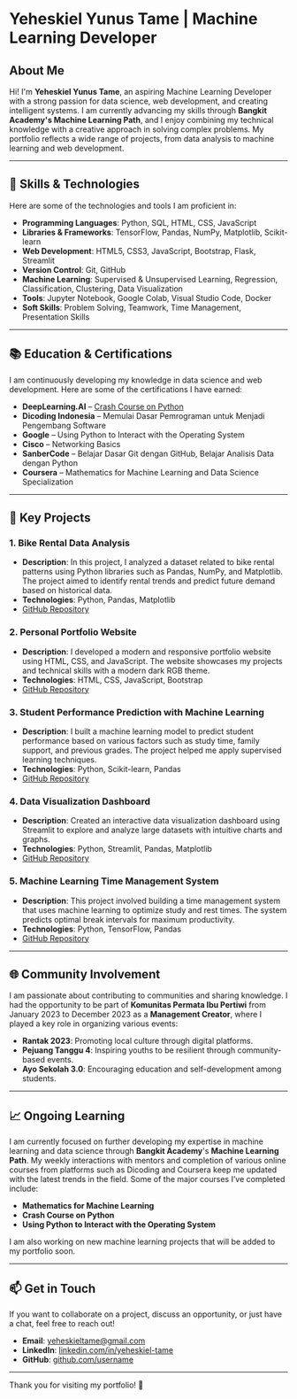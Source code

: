# Yeheskiel Yunus Tame | Machine Learning Developer

## About Me
Hi! I'm **Yeheskiel Yunus Tame**, an aspiring Machine Learning Developer with a strong passion for data science, web development, and creating intelligent systems. I am currently advancing my skills through **Bangkit Academy's Machine Learning Path**, and I enjoy combining my technical knowledge with a creative approach in solving complex problems. My portfolio reflects a wide range of projects, from data analysis to machine learning and web development.

---

## 🚀 Skills & Technologies

Here are some of the technologies and tools I am proficient in:

- **Programming Languages**: Python, SQL, HTML, CSS, JavaScript
- **Libraries & Frameworks**: TensorFlow, Pandas, NumPy, Matplotlib, Scikit-learn
- **Web Development**: HTML5, CSS3, JavaScript, Bootstrap, Flask, Streamlit
- **Version Control**: Git, GitHub
- **Machine Learning**: Supervised & Unsupervised Learning, Regression, Classification, Clustering, Data Visualization
- **Tools**: Jupyter Notebook, Google Colab, Visual Studio Code, Docker
- **Soft Skills**: Problem Solving, Teamwork, Time Management, Presentation Skills

---

## 📚 Education & Certifications

I am continuously developing my knowledge in data science and web development. Here are some of the certifications I have earned:

- **DeepLearning.AI** – [Crash Course on Python](https://www.coursera.org/account/accomplishments/verify/ABCDE)
- **Dicoding Indonesia** – Memulai Dasar Pemrograman untuk Menjadi Pengembang Software
- **Google** – Using Python to Interact with the Operating System
- **Cisco** – Networking Basics
- **SanberCode** – Belajar Dasar Git dengan GitHub, Belajar Analisis Data dengan Python
- **Coursera** – Mathematics for Machine Learning and Data Science Specialization

---

## 🎯 Key Projects

### 1. **Bike Rental Data Analysis**
   - **Description**: In this project, I analyzed a dataset related to bike rental patterns using Python libraries such as Pandas, NumPy, and Matplotlib. The project aimed to identify rental trends and predict future demand based on historical data.
   - **Technologies**: Python, Pandas, Matplotlib
   - [GitHub Repository](https://github.com/username/bike-rental-analysis)

### 2. **Personal Portfolio Website**
   - **Description**: I developed a modern and responsive portfolio website using HTML, CSS, and JavaScript. The website showcases my projects and technical skills with a modern dark RGB theme.
   - **Technologies**: HTML, CSS, JavaScript, Bootstrap
   - [GitHub Repository](https://github.com/username/portfolio-website)

### 3. **Student Performance Prediction with Machine Learning**
   - **Description**: I built a machine learning model to predict student performance based on various factors such as study time, family support, and previous grades. The project helped me apply supervised learning techniques.
   - **Technologies**: Python, Scikit-learn, Pandas
   - [GitHub Repository](https://github.com/username/student-performance-prediction)

### 4. **Data Visualization Dashboard**
   - **Description**: Created an interactive data visualization dashboard using Streamlit to explore and analyze large datasets with intuitive charts and graphs.
   - **Technologies**: Python, Streamlit, Pandas, Matplotlib
   - [GitHub Repository](https://github.com/username/data-visualization-dashboard)

### 5. **Machine Learning Time Management System**
   - **Description**: This project involved building a time management system that uses machine learning to optimize study and rest times. The system predicts optimal break intervals for maximum productivity.
   - **Technologies**: Python, TensorFlow, Pandas
   - [GitHub Repository](https://github.com/username/time-management-ml)

---

## 🌐 Community Involvement

I am passionate about contributing to communities and sharing knowledge. I had the opportunity to be part of **Komunitas Permata Ibu Pertiwi** from January 2023 to December 2023 as a **Management Creator**, where I played a key role in organizing various events:

- **Rantak 2023**: Promoting local culture through digital platforms.
- **Pejuang Tanggu 4**: Inspiring youths to be resilient through community-based events.
- **Ayo Sekolah 3.0**: Encouraging education and self-development among students.

---

## 📈 Ongoing Learning

I am currently focused on further developing my expertise in machine learning and data science through **Bangkit Academy**'s **Machine Learning Path**. My weekly interactions with mentors and completion of various online courses from platforms such as Dicoding and Coursera keep me updated with the latest trends in the field. Some of the major courses I’ve completed include:

- **Mathematics for Machine Learning**
- **Crash Course on Python**
- **Using Python to Interact with the Operating System**

I am also working on new machine learning projects that will be added to my portfolio soon.

---

## 📫 Get in Touch

If you want to collaborate on a project, discuss an opportunity, or just have a chat, feel free to reach out!

- **Email**: yeheskieltame@gmail.com
- **LinkedIn**: [linkedin.com/in/yeheskiel-tame](https://www.linkedin.com/in/yeheskiel-tame)
- **GitHub**: [github.com/username](https://github.com/username)

---

Thank you for visiting my portfolio! 🚀
